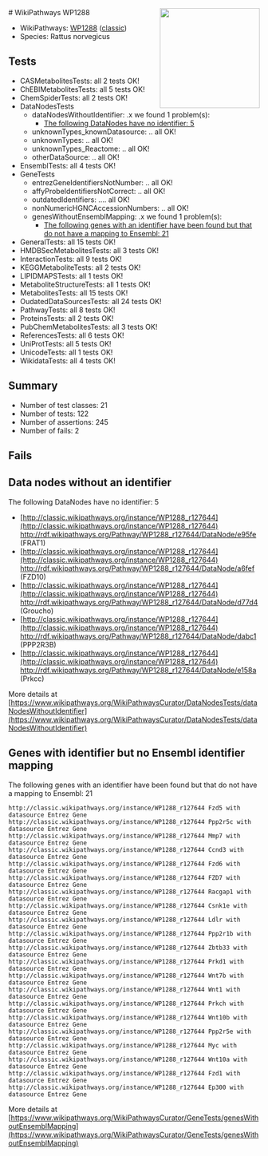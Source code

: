<img style="float: right; width: 200px" src="https://upload.wikimedia.org/wikipedia/commons/thumb/8/83/Wplogo_with_text_500.png/640px-Wplogo_with_text_500.png" />
# WikiPathways WP1288

* WikiPathways: [WP1288](https://wikipathways.org/pathways/WP1288) ([classic](https://classic.wikipathways.org/instance/WP1288))
* Species: Rattus norvegicus
## Tests
* CASMetabolitesTests: all 2 tests OK!
* ChEBIMetabolitesTests: all 5 tests OK!
* ChemSpiderTests: all 2 tests OK!
* DataNodesTests
    * dataNodesWithoutIdentifier: .x we found 1 problem(s):
        * [The following DataNodes have no identifier: 5](#d2d32fa4)
    * unknownTypes_knownDatasource: .. all OK!
    * unknownTypes: .. all OK!
    * unknownTypes_Reactome: .. all OK!
    * otherDataSource: .. all OK!
* EnsemblTests: all 4 tests OK!
* GeneTests
    * entrezGeneIdentifiersNotNumber: .. all OK!
    * affyProbeIdentifiersNotCorrect: .. all OK!
    * outdatedIdentifiers: .... all OK!
    * nonNumericHGNCAccessionNumbers: .. all OK!
    * genesWithoutEnsemblMapping: .x we found 1 problem(s):
        * [The following genes with an identifier have been found but that do not have a mapping to Ensembl: 21](#c4e5432d)
* GeneralTests: all 15 tests OK!
* HMDBSecMetabolitesTests: all 3 tests OK!
* InteractionTests: all 9 tests OK!
* KEGGMetaboliteTests: all 2 tests OK!
* LIPIDMAPSTests: all 1 tests OK!
* MetaboliteStructureTests: all 1 tests OK!
* MetabolitesTests: all 15 tests OK!
* OudatedDataSourcesTests: all 24 tests OK!
* PathwayTests: all 8 tests OK!
* ProteinsTests: all 2 tests OK!
* PubChemMetabolitesTests: all 3 tests OK!
* ReferencesTests: all 6 tests OK!
* UniProtTests: all 5 tests OK!
* UnicodeTests: all 1 tests OK!
* WikidataTests: all 4 tests OK!


## Summary

* Number of test classes: 21
* Number of tests: 122
* Number of assertions: 245
* Number of fails: 2

## Fails

<a name="d2d32fa4" />

## Data nodes without an identifier

The following DataNodes have no identifier: 5

* [http://classic.wikipathways.org/instance/WP1288_r127644](http://classic.wikipathways.org/instance/WP1288_r127644) http://rdf.wikipathways.org/Pathway/WP1288_r127644/DataNode/e95fe (FRAT1)
* [http://classic.wikipathways.org/instance/WP1288_r127644](http://classic.wikipathways.org/instance/WP1288_r127644) http://rdf.wikipathways.org/Pathway/WP1288_r127644/DataNode/a6fef (FZD10)
* [http://classic.wikipathways.org/instance/WP1288_r127644](http://classic.wikipathways.org/instance/WP1288_r127644) http://rdf.wikipathways.org/Pathway/WP1288_r127644/DataNode/d77d4 (Groucho)
* [http://classic.wikipathways.org/instance/WP1288_r127644](http://classic.wikipathways.org/instance/WP1288_r127644) http://rdf.wikipathways.org/Pathway/WP1288_r127644/DataNode/dabc1 (PPP2R3B)
* [http://classic.wikipathways.org/instance/WP1288_r127644](http://classic.wikipathways.org/instance/WP1288_r127644) http://rdf.wikipathways.org/Pathway/WP1288_r127644/DataNode/e158a (Prkcc)


More details at [https://www.wikipathways.org/WikiPathwaysCurator/DataNodesTests/dataNodesWithoutIdentifier](https://www.wikipathways.org/WikiPathwaysCurator/DataNodesTests/dataNodesWithoutIdentifier)

<a name="c4e5432d" />

## Genes with identifier but no Ensembl identifier mapping

The following genes with an identifier have been found but that do not have a mapping to Ensembl: 21
```
http://classic.wikipathways.org/instance/WP1288_r127644 Fzd5 with datasource Entrez Gene
http://classic.wikipathways.org/instance/WP1288_r127644 Ppp2r5c with datasource Entrez Gene
http://classic.wikipathways.org/instance/WP1288_r127644 Mmp7 with datasource Entrez Gene
http://classic.wikipathways.org/instance/WP1288_r127644 Ccnd3 with datasource Entrez Gene
http://classic.wikipathways.org/instance/WP1288_r127644 Fzd6 with datasource Entrez Gene
http://classic.wikipathways.org/instance/WP1288_r127644 FZD7 with datasource Entrez Gene
http://classic.wikipathways.org/instance/WP1288_r127644 Racgap1 with datasource Entrez Gene
http://classic.wikipathways.org/instance/WP1288_r127644 Csnk1e with datasource Entrez Gene
http://classic.wikipathways.org/instance/WP1288_r127644 Ldlr with datasource Entrez Gene
http://classic.wikipathways.org/instance/WP1288_r127644 Ppp2r1b with datasource Entrez Gene
http://classic.wikipathways.org/instance/WP1288_r127644 Zbtb33 with datasource Entrez Gene
http://classic.wikipathways.org/instance/WP1288_r127644 Prkd1 with datasource Entrez Gene
http://classic.wikipathways.org/instance/WP1288_r127644 Wnt7b with datasource Entrez Gene
http://classic.wikipathways.org/instance/WP1288_r127644 Wnt1 with datasource Entrez Gene
http://classic.wikipathways.org/instance/WP1288_r127644 Prkch with datasource Entrez Gene
http://classic.wikipathways.org/instance/WP1288_r127644 Wnt10b with datasource Entrez Gene
http://classic.wikipathways.org/instance/WP1288_r127644 Ppp2r5e with datasource Entrez Gene
http://classic.wikipathways.org/instance/WP1288_r127644 Myc with datasource Entrez Gene
http://classic.wikipathways.org/instance/WP1288_r127644 Wnt10a with datasource Entrez Gene
http://classic.wikipathways.org/instance/WP1288_r127644 Fzd1 with datasource Entrez Gene
http://classic.wikipathways.org/instance/WP1288_r127644 Ep300 with datasource Entrez Gene
```

More details at [https://www.wikipathways.org/WikiPathwaysCurator/GeneTests/genesWithoutEnsemblMapping](https://www.wikipathways.org/WikiPathwaysCurator/GeneTests/genesWithoutEnsemblMapping)

